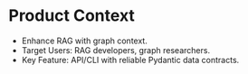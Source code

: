 # Product Context

- Enhance RAG with graph context.
- Target Users: RAG developers, graph researchers.
- Key Feature: API/CLI with reliable Pydantic data contracts. 
